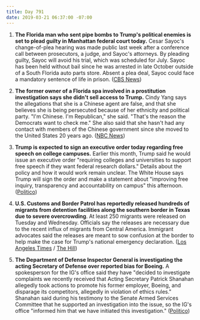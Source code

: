 ```yaml
---
title: Day 791
date: 2019-03-21 06:37:00 -07:00
---
```


1. **The Florida man who sent pipe bombs to Trump's political enemies is set to plead guilty in Manhattan federal court today.** Cesar Sayoc's change-of-plea hearing was made public last week after a conference call between prosecutors, a judge, and Sayoc's attorneys. By pleading guilty, Sayoc will avoid his trial, which was scheduled for July. Sayoc has been held without bail since he was arrested in late October outside of a South Florida auto parts store. Absent a plea deal, Sayoc could face a mandatory sentence of life in prison. ([CBS News](https://www.cbsnews.com/news/florida-man-who-sent-pipe-bombs-to-media-trump-critics-set-to-plead-guilty/))

2. **The former owner of a Florida spa involved in a prostitution investigation says she didn't sell access to Trump.** Cindy Yang  says the allegations that she is a Chinese agent are false, and that she believes she is being persecuted because of her ethnicity and political party. "I'm Chinese. I'm Republican," she said. "That's the reason the Democrats want to check me." She also said that she hasn't had any contact with members of the Chinese government since she moved to the United States 20 years ago. ([NBC News](https://www.nbcnews.com/politics/donald-trump/ex-spa-owner-denies-selling-access-trump-says-dems-target-n985381))

3. **Trump is expected to sign an executive order today regarding free speech on college campuses.** Earlier this month, Trump said he would issue an executive order "requiring colleges and universities to support free speech if they want federal research dollars." Details about the policy and how it would work remain unclear. The White House says Trump will sign the order and make a statement about "improving free inquiry, transparency and accountability on campus" this afternoon. ([Politico](https://www.politico.com/story/2019/03/20/trump-free-speech-devos-1230490))

4. **U.S. Customs and Border Patrol has reportedly released hundreds of migrants from detention facilities along the southern border in Texas due to severe overcrowding**. At least 250 migrants were released on Tuesday and Wednesday. Officials say the releases are necessary due to the recent influx of migrants from Central America. Immigrant advocates said the releases are meant to sow confusion at the border to help make the case for Trump's national emergency declaration. ([Los Angeles Times](https://www.latimes.com/nation/la-na-texas-border-migrants-released-20190319-story.html) / [The Hill](https://thehill.com/homenews/administration/435053-border-patrol-releasing-migrants-due-to-overcrowding-report))

5. **The Department of Defense Inspector General is investigating the acting Secretary of Defense over reported bias for Boeing.** A spokesperson for the IG's office said they have "decided to investigate complaints we recently received that Acting Secretary Patrick Shanahan allegedly took actions to promote his former employer, Boeing, and disparage its competitors, allegedly in violation of ethics rules." Shanahan said during his testimony to the Senate Armed Services Committee that he supported an investigation into the issue, so the IG's office "informed him that we have initiated this investigation." ([Politico](https://www.politico.com/story/2019/03/20/pentagon-investigating-shanahan-boeing-ties-1284597))